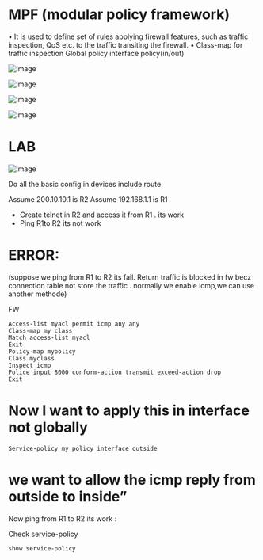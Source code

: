 
# MPF (modular policy framework)
•	It is used to define set of rules applying firewall features, such as traffic inspection, QoS etc. to the traffic transiting the firewall.
•	Class-map for traffic inspection
      Global policy
      interface policy(in/out)
      
![image](https://user-images.githubusercontent.com/128924924/227733297-01f7cbf2-acd6-497a-a215-0fba58b29b6c.png)

![image](https://user-images.githubusercontent.com/128924924/227733361-50020eb9-f9bc-4468-a1c9-b5be20538002.png)


![image](https://user-images.githubusercontent.com/128924924/227733394-929cc65f-a784-4ad8-b721-8306ee033c63.png)


![image](https://user-images.githubusercontent.com/128924924/227733418-67466f47-e7df-4744-9527-5779b4fd0dc9.png)


# LAB 

![image](https://user-images.githubusercontent.com/128924924/227733455-5ebfaed5-e398-492b-8aa1-24f814e567a9.png)


Do all the basic config in devices include route

Assume 200.10.10.1 is R2
Assume 192.168.1.1 is R1
* Create telnet in R2 and access it from R1 . its work 
* Ping R1to R2 its not work

# ERROR:
(suppose we ping from R1 to R2 its fail. Return traffic is blocked in fw becz connection table not store the traffic . normally we enable icmp,we can use another methode)

FW
```
Access-list myacl permit icmp any any
Class-map my class
Match access-list myacl
Exit
Policy-map mypolicy
Class myclass
Inspect icmp
Police input 8000 conform-action transmit exceed-action drop
Exit
```
# Now I want to apply this in interface not globally

    Service-policy my policy interface outside


# we want to allow the icmp reply from outside to inside”

Now ping from R1 to R2 its work :

Check service-policy

    show service-policy



